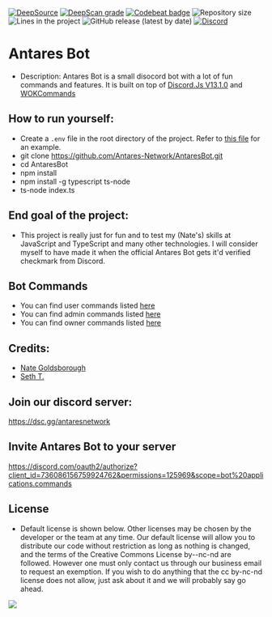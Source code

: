 [![DeepSource](https://deepsource.io/gh/Antares-Network/AntaresBot.svg/?label=active+issues&show_trend=true)](https://deepsource.io/gh/Antares-Network/AntaresBot/?ref=repository-badge)
[![DeepScan grade](https://deepscan.io/api/teams/13494/projects/16475/branches/354970/badge/grade.svg)](https://deepscan.io/dashboard#view=project&tid=13494&pid=16475&bid=354970)
[![Codebeat badge](https://codebeat.co/badges/571d8db9-611a-4c8e-bc2f-c55e557cf0a7)](https://codebeat.co/projects/github-com-antares-network-antaresbot-main)
![Repository size](https://img.shields.io/github/repo-size/Antares-Network/AntaresBot?color=Green&style=flat-square)
![Lines in the project](https://img.shields.io/tokei/lines/github/Antares-Network/AntaresBot?style=flat-square)
![GitHub release (latest by date)](https://img.shields.io/github/v/release/Antares-Network/AntaresBot?style=social)
[![Discord](https://discordapp.com/api/guilds/649703068799336454/widget.png)](https://discordapp.com/invite/KKYw763)
# Antares Bot

- Description: Antares Bot is a small disocord bot with a lot of fun commands and features. It is built on top of [Discord.Js V13.1.0](https://discord.js.org/) and [WOKCommands](https://github.com/AlexzanderFlores/WOKCommands)

## How to run yourself:

- Create a `.env` file in the root directory of the project. Refer to [this file](/.env-example) for an example.
- git clone https://github.com/Antares-Network/AntaresBot.git
- cd AntaresBot
- npm install
- npm install -g typescript ts-node
- ts-node index.ts

## End goal of the project:

- This project is really just for fun and to test my (Nate's) skills at JavaScript and TypeScript and many other technologies. I will consider myself to have made it when the official Antares Bot gets it'd verified checkmark from Discord.

## Bot Commands

- You can find user commands listed [here](/commands/user/userCommands.md)
- You can find admin commands listed [here](/commands/admin/adminCommands.md)
- You can find owner commands listed [here](/commands/owner/ownerCommands.md)

## Credits:
- [Nate Goldsborough](https://nathen418.com)
- [Seth T.](https://github.com/StickyFingies)

## Join our discord server:
https://dsc.gg/antaresnetwork

## Invite Antares Bot to your server

https://discord.com/oauth2/authorize?client_id=736086156759924762&permissions=125969&scope=bot%20applications.commands

## License
- Default license is shown below. Other licenses may be chosen by the developer or the team at any time. Our default license will allow you to distribute our code without restriction as long as nothing is changed, and the terms of the Creative Commons License by--nc-nd are followed. However one must only contact us through our business email to request an exemption. If you wish to do anything that the cc by-nc-nd license does not allow, just ask about it and we will probably say go ahead.

![](https://i.creativecommons.org/l/by-nc-nd/3.0/88x31.png)